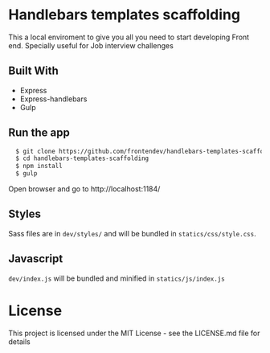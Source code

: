 # Handlebars templates scaffolding

This a local enviroment to give you all you need to start developing Front end. Specially useful for Job interview challenges

## Built With
  - Express
  - Express-handlebars
  - Gulp

## Run the app
```bash
  $ git clone https://github.com/frontendev/handlebars-templates-scaffolding
  $ cd handlebars-templates-scaffolding
  $ npm install
  $ gulp
```
Open browser and go to http://localhost:1184/

## Styles
Sass files are in `dev/styles/` and will be bundled in `statics/css/style.css`.

## Javascript
`dev/index.js` will be bundled and minified in `statics/js/index.js`
  
# License
This project is licensed under the MIT License - see the LICENSE.md file for details
